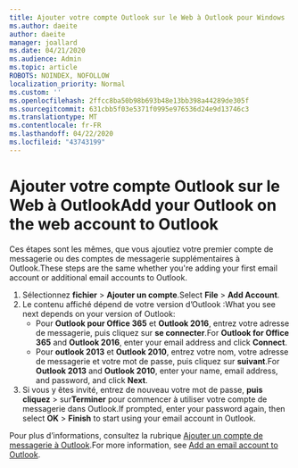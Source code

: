 ```yaml
---
title: Ajouter votre compte Outlook sur le Web à Outlook pour Windows
ms.author: daeite
author: daeite
manager: joallard
ms.date: 04/21/2020
ms.audience: Admin
ms.topic: article
ROBOTS: NOINDEX, NOFOLLOW
localization_priority: Normal
ms.custom: ''
ms.openlocfilehash: 2ffcc8ba50b98b693b48e13bb398a44289de305f
ms.sourcegitcommit: 631cbb5f03e5371f0995e976536d24e9d13746c3
ms.translationtype: MT
ms.contentlocale: fr-FR
ms.lasthandoff: 04/22/2020
ms.locfileid: "43743199"
---
```

# <a name="add-your-outlook-on-the-web-account-to-outlook"></a><span data-ttu-id="30d54-102">Ajouter votre compte Outlook sur le Web à Outlook</span><span class="sxs-lookup"><span data-stu-id="30d54-102">Add your Outlook on the web account to Outlook</span></span>

<span data-ttu-id="30d54-103">Ces étapes sont les mêmes, que vous ajoutiez votre premier compte de messagerie ou des comptes de messagerie supplémentaires à Outlook.</span><span class="sxs-lookup"><span data-stu-id="30d54-103">These steps are the same whether you're adding your first email account or additional email accounts to Outlook.</span></span>

1. <span data-ttu-id="30d54-104">Sélectionnez **fichier** > **Ajouter un compte**.</span><span class="sxs-lookup"><span data-stu-id="30d54-104">Select **File** > **Add Account**.</span></span>
1. <span data-ttu-id="30d54-105">Le contenu affiché dépend de votre version d’Outlook :</span><span class="sxs-lookup"><span data-stu-id="30d54-105">What you see next depends on your version of Outlook:</span></span>
    - <span data-ttu-id="30d54-106">Pour **Outlook pour Office 365** et **Outlook 2016**, entrez votre adresse de messagerie, puis cliquez sur **se connecter**.</span><span class="sxs-lookup"><span data-stu-id="30d54-106">For **Outlook for Office 365** and **Outlook 2016**, enter your email address and click **Connect**.</span></span>
    - <span data-ttu-id="30d54-107">Pour **outlook 2013** et **Outlook 2010**, entrez votre nom, votre adresse de messagerie et votre mot de passe, puis cliquez sur **suivant**.</span><span class="sxs-lookup"><span data-stu-id="30d54-107">For **Outlook 2013** and **Outlook 2010**, enter your name, email address, and password, and click **Next**.</span></span>
1. <span data-ttu-id="30d54-108">Si vous y êtes invité, entrez de nouveau votre mot de passe, **puis cliquez** > sur**Terminer** pour commencer à utiliser votre compte de messagerie dans Outlook.</span><span class="sxs-lookup"><span data-stu-id="30d54-108">If prompted, enter your password again, then select **OK** > **Finish** to start using your email account in Outlook.</span></span>

<span data-ttu-id="30d54-109">Pour plus d’informations, consultez la rubrique [Ajouter un compte de messagerie à Outlook](https://support.office.com/article/6e27792a-9267-4aa4-8bb6-c84ef146101b).</span><span class="sxs-lookup"><span data-stu-id="30d54-109">For more information, see [Add an email account to Outlook](https://support.office.com/article/6e27792a-9267-4aa4-8bb6-c84ef146101b).</span></span>